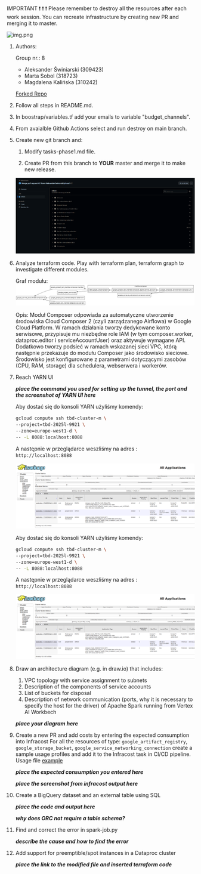 IMPORTANT ❗ ❗ ❗ Please remember to destroy all the resources after each work session. You can recreate infrastructure by creating new PR and merging it to master.

![img.png](doc/figures/destroy.png)

1. Authors:

   Group nr.: 8
   - Aleksander Świniarski (309423)
   - Marta Sobol (318723)
   - Magdalena Kalińska (310242)

   [Forked Repo](https://github.com/AleksanderSwiniarski/tbd-workshop-1)

2. Follow all steps in README.md.

3. In boostrap/variables.tf add your emails to variable "budget_channels".

4. From avaialble Github Actions select and run destroy on main branch.

5. Create new git branch and:
    1. Modify tasks-phase1.md file.

    2. Create PR from this branch to **YOUR** master and merge it to make new release.

    ![release.png](doc/figures/release.png)


6. Analyze terraform code. Play with terraform plan, terraform graph to investigate different modules.

    Graf modułu:
    ![img.png](doc/figures/graph.png)

    Opis:
    Moduł Composer odpowiada za automatyczne utworzenie środowiska Cloud Composer 2 (czyli zarządzanego Airflowa) w Google Cloud Platform. W ramach działania tworzy dedykowane konto serwisowe, przypisuje mu niezbędne role IAM (w tym composer.worker, dataproc.editor i serviceAccountUser) oraz aktywuje wymagane API. Dodatkowo tworzy podsieć w ramach wskazanej sieci VPC, którą następnie przekazuje do modułu Composer jako środowisko sieciowe. Środowisko jest konfigurowane z parametrami dotyczącymi zasobów (CPU, RAM, storage) dla schedulera, webserwera i workerów.


7. Reach YARN UI

   ***place the command you used for setting up the tunnel, the port and the screenshot of YARN UI here***

    Aby dostać się do konsoli YARN użyliśmy komendy:
    ``` bash
    gcloud compute ssh tbd-cluster-m \
    --project=tbd-2025l-9921 \
    --zone=europe-west1-d \
    -- -L 8088:localhost:8088
    ```
    A następnie w przeglądarce weszliśmy na adres : ```http://localhost:8088```

    ![hadoop.png](doc/figures/hadoop_yarn_ui.png)

    Aby dostać się do konsoli YARN użyliśmy komendy:
    ``` bash
    gcloud compute ssh tbd-cluster-m \
    --project=tbd-2025l-9921 \
    --zone=europe-west1-d \
    -- -L 8088:localhost:8088
    ```
    A następnie w przeglądarce weszliśmy na adres : ```http://localhost:8088```

    ![hadoop.png](doc/figures/hadoop_yarn_ui.png)

8. Draw an architecture diagram (e.g. in draw.io) that includes:
    1. VPC topology with service assignment to subnets
    2. Description of the components of service accounts
    3. List of buckets for disposal
    4. Description of network communication (ports, why it is necessary to specify the host for the driver) of Apache Spark running from Vertex AI Workbech

    ***place your diagram here***

9. Create a new PR and add costs by entering the expected consumption into Infracost
For all the resources of type: `google_artifact_registry`, `google_storage_bucket`, `google_service_networking_connection`
create a sample usage profiles and add it to the Infracost task in CI/CD pipeline. Usage file [example](https://github.com/infracost/infracost/blob/master/infracost-usage-example.yml)

   ***place the expected consumption you entered here***

   ***place the screenshot from infracost output here***

10. Create a BigQuery dataset and an external table using SQL

    ***place the code and output here***

    ***why does ORC not require a table schema?***

11. Find and correct the error in spark-job.py

    ***describe the cause and how to find the error***

12. Add support for preemptible/spot instances in a Dataproc cluster

    ***place the link to the modified file and inserted terraform code***


